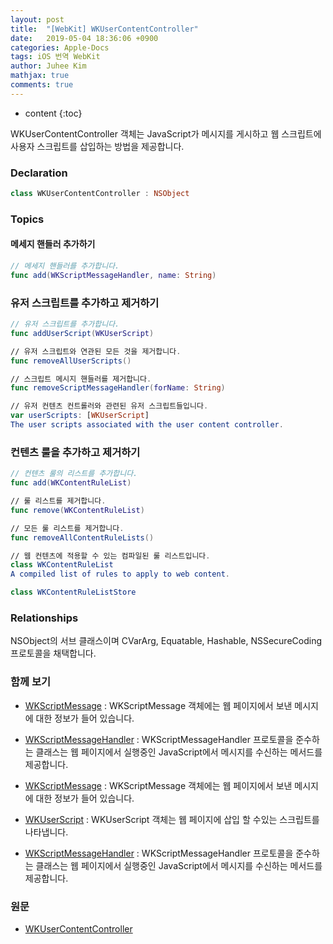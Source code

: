 ```yaml
---
layout: post
title:  "[WebKit] WKUserContentController"
date:   2019-05-04 18:36:06 +0900
categories: Apple-Docs
tags: iOS 번역 WebKit
author: Juhee Kim
mathjax: true
comments: true
---
```


* content
{:toc}

WKUserContentController 객체는 JavaScript가 메시지를 게시하고 웹 스크립트에 사용자 스크립트를 삽입하는 방법을 제공합니다.

### Declaration
```swift
class WKUserContentController : NSObject
```

### Topics
#### 메세지 핸들러 추가하기
```swift
// 메세지 핸들러를 추가합니다.
func add(WKScriptMessageHandler, name: String)
```

### 유저 스크립트를 추가하고 제거하기
```swift
// 유저 스크립트를 추가합니다.
func addUserScript(WKUserScript)

// 유저 스크립트와 연관된 모든 것을 제거합니다.
func removeAllUserScripts()

// 스크립트 메시지 핸들러를 제거합니다.
func removeScriptMessageHandler(forName: String)

// 유저 컨텐츠 컨트롤러와 관련된 유저 스크립트들입니다.
var userScripts: [WKUserScript]
The user scripts associated with the user content controller.
````

### 컨텐츠 룰을 추가하고 제거하기
```swift
// 컨텐츠 룰의 리스트를 추가합니다.
func add(WKContentRuleList)

// 룰 리스트를 제거합니다.
func remove(WKContentRuleList)

// 모든 룰 리스트를 제거합니다.
func removeAllContentRuleLists()

// 웹 컨텐츠에 적용할 수 있는 컴파일된 룰 리스트입니다.
class WKContentRuleList
A compiled list of rules to apply to web content.

class WKContentRuleListStore
```

### Relationships
NSObject의 서브 클래스이며 CVarArg, Equatable, Hashable, NSSecureCoding 프로토콜을 채택합니다.

### 함께 보기
* [WKScriptMessage](https://caution-dev.github.io/apple-docs/2019/05/04/WKScriptMessage.html) : WKScriptMessage 객체에는 웹 페이지에서 보낸 메시지에 대한 정보가 들어 있습니다.
* [WKScriptMessageHandler](https://caution-dev.github.io/apple-docs/2019/05/06/WKScriptMessageHandler.html) : WKScriptMessageHandler 프로토콜을 준수하는 클래스는 웹 페이지에서 실행중인 JavaScript에서 메시지를 수신하는 메서드를 제공합니다.

* [WKScriptMessage](https://caution-dev.github.io/apple-docs/2019/05/04/WKScriptMessage.html) : WKScriptMessage 객체에는 웹 페이지에서 보낸 메시지에 대한 정보가 들어 있습니다.
* [WKUserScript](https://caution-dev.github.io/apple-docs/2019/05/06/WKUserScript.html) : WKUserScript 객체는 웹 페이지에 삽입 할 수있는 스크립트를 나타냅니다.
* [WKScriptMessageHandler](https://caution-dev.github.io/apple-docs/2019/05/06/WKScriptMessageHandler.html) : WKScriptMessageHandler 프로토콜을 준수하는 클래스는 웹 페이지에서 실행중인 JavaScript에서 메시지를 수신하는 메서드를 제공합니다.

### 원문
 * [WKUserContentController](https://developer.apple.com/documentation/webkit/wkusercontentcontroller)
